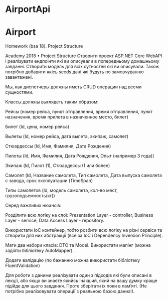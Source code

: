 # AirportApi
# Airport
Homework (bsa 18). Project Structure

Academy 2018 • Project Structure
Створити проект ASP.NET Core WebAPI і реалізувати ендпоінти які ви описували в попередньому домашньому завданні. Створити модель для всіх сутностей які ви описували. Також потрібно добавити якісь seeds дані які будуть по замовчуванню завантажені.

Мы, как диспетчеры должны иметь CRUD операции над всеми сущностями.

Классы должны выглядеть таким образом:

Рейсы (номер рейса, пункт отправления, время отправления, пункт назначения, время прилета в назначенное место, билет)

Билет (Id, цена, номер рейса)

Вылеты (Id, номер рейса, дата вылета, экипаж, самолет)

Стюардессы (Id, Имя, Фамилия, Дата Рождения)

Пилоты (Id, Имя, Фамилия, Дата Рождения, Опыт (например 3 года))

Экипаж (Id, Пилот (1), Стюардессы (1 или более)

Самолет (Id, Название самолета, Тип самолета, Дата выпуска самолета с завода, срок эксплуатации (TimeSpan)

Типы самолетов (Id, модель самолета, кол-во мест, грузоподъемность(кг))

Серед важливих нюансів:

Розділити всю логіку на слої: Presentation Layer - controller, Business Layer - service, Data Access Layer - repository.

Використати IoC контейнер, тобто розбити всю логіку на різні сервіси та створити для них абстракції (все за IoC і Dependency Inversion Principle).

Мати два набори класів: DTO та Model. Використати мапінг (можна задіяти бібліотеку AutoMapper).

Додати валідацію (по бажанню можна використати бібліотеку FluentValidation)

Для роботи з даними реалізувати один з підходів які були описані в лекції, або якщо ви знаєте якийсь інакший, який на вашу думку краще підійде для цього завдання. Проте зберігати їх поки в пам’яті. (Не потрібно реалізовувати операції з реальною базою даних!).
